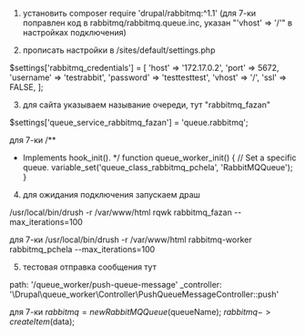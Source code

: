 1. установить composer require 'drupal/rabbitmq:^1.1'
  (для 7-ки поправлен код в rabbitmq/rabbitmq.queue.inc, указан "'vhost' => '/'" в настройках подключения)


2. прописать настройки в /sites/default/settings.php

  $settings['rabbitmq_credentials'] = [
    'host' => '172.17.0.2',
    'port' => 5672,
    'username' => 'testrabbit',
    'password' => 'testtesttest',
    'vhost' => '/',
    'ssl' => FALSE,
  ];


3. для сайта указываем называние очереди, тут "rabbitmq_fazan"

  $settings['queue_service_rabbitmq_fazan'] = 'queue.rabbitmq';

  для 7-ки
  /**
   * Implements hook_init().
   */
  function queue_worker_init() {
    // Set a specific queue.
    variable_set('queue_class_rabbitmq_pchela', 'RabbitMQQueue');
  }


4. для ожидания подключения запускаем драш

  /usr/local/bin/drush -r /var/www/html rqwk rabbitmq_fazan --max_iterations=100

  для 7-ки
  /usr/local/bin/drush -r /var/www/html rabbitmq-worker rabbitmq_pchela --max_iterations=100


5. тестовая отправка сообщения тут

  path: '/queue_worker/push-queue-message'
  _controller: '\Drupal\queue_worker\Controller\PushQueueMessageController::push'

  для 7-ки
  $rabbitmq = new RabbitMQQueue($queueName);
  $rabbitmq->createItem($data);
